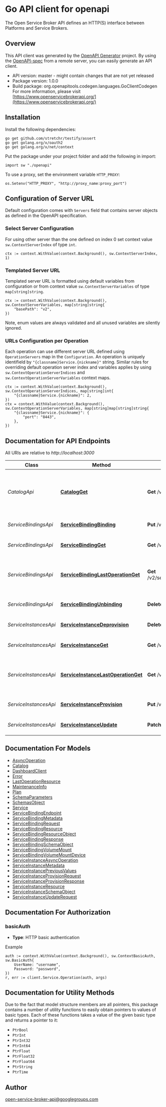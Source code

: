 # Go API client for openapi

The Open Service Broker API defines an HTTP(S) interface between Platforms and Service Brokers.

## Overview
This API client was generated by the [OpenAPI Generator](https://openapi-generator.tech) project.  By using the [OpenAPI-spec](https://www.openapis.org/) from a remote server, you can easily generate an API client.

- API version: master - might contain changes that are not yet released
- Package version: 1.0.0
- Build package: org.openapitools.codegen.languages.GoClientCodegen
For more information, please visit [https://www.openservicebrokerapi.org/](https://www.openservicebrokerapi.org/)

## Installation

Install the following dependencies:

```shell
go get github.com/stretchr/testify/assert
go get golang.org/x/oauth2
go get golang.org/x/net/context
```

Put the package under your project folder and add the following in import:

```golang
import sw "./openapi"
```

To use a proxy, set the environment variable `HTTP_PROXY`:

```golang
os.Setenv("HTTP_PROXY", "http://proxy_name:proxy_port")
```

## Configuration of Server URL

Default configuration comes with `Servers` field that contains server objects as defined in the OpenAPI specification.

### Select Server Configuration

For using other server than the one defined on index 0 set context value `sw.ContextServerIndex` of type `int`.

```golang
ctx := context.WithValue(context.Background(), sw.ContextServerIndex, 1)
```

### Templated Server URL

Templated server URL is formatted using default variables from configuration or from context value `sw.ContextServerVariables` of type `map[string]string`.

```golang
ctx := context.WithValue(context.Background(), sw.ContextServerVariables, map[string]string{
	"basePath": "v2",
})
```

Note, enum values are always validated and all unused variables are silently ignored.

### URLs Configuration per Operation

Each operation can use different server URL defined using `OperationServers` map in the `Configuration`.
An operation is uniquely identifield by `"{classname}Service.{nickname}"` string.
Similar rules for overriding default operation server index and variables applies by using `sw.ContextOperationServerIndices` and `sw.ContextOperationServerVariables` context maps.

```
ctx := context.WithValue(context.Background(), sw.ContextOperationServerIndices, map[string]int{
	"{classname}Service.{nickname}": 2,
})
ctx = context.WithValue(context.Background(), sw.ContextOperationServerVariables, map[string]map[string]string{
	"{classname}Service.{nickname}": {
		"port": "8443",
	},
})
```

## Documentation for API Endpoints

All URIs are relative to *http://localhost:3000*

Class | Method | HTTP request | Description
------------ | ------------- | ------------- | -------------
*CatalogApi* | [**CatalogGet**](docs/CatalogApi.md#catalogget) | **Get** /v2/catalog | get the catalog of services that the service broker offers
*ServiceBindingsApi* | [**ServiceBindingBinding**](docs/ServiceBindingsApi.md#servicebindingbinding) | **Put** /v2/service_instances/{instance_id}/service_bindings/{binding_id} | generation of a service binding
*ServiceBindingsApi* | [**ServiceBindingGet**](docs/ServiceBindingsApi.md#servicebindingget) | **Get** /v2/service_instances/{instance_id}/service_bindings/{binding_id} | gets a service binding
*ServiceBindingsApi* | [**ServiceBindingLastOperationGet**](docs/ServiceBindingsApi.md#servicebindinglastoperationget) | **Get** /v2/service_instances/{instance_id}/service_bindings/{binding_id}/last_operation | last requested operation state for service binding
*ServiceBindingsApi* | [**ServiceBindingUnbinding**](docs/ServiceBindingsApi.md#servicebindingunbinding) | **Delete** /v2/service_instances/{instance_id}/service_bindings/{binding_id} | deprovision of a service binding
*ServiceInstancesApi* | [**ServiceInstanceDeprovision**](docs/ServiceInstancesApi.md#serviceinstancedeprovision) | **Delete** /v2/service_instances/{instance_id} | deprovision a service instance
*ServiceInstancesApi* | [**ServiceInstanceGet**](docs/ServiceInstancesApi.md#serviceinstanceget) | **Get** /v2/service_instances/{instance_id} | gets a service instance
*ServiceInstancesApi* | [**ServiceInstanceLastOperationGet**](docs/ServiceInstancesApi.md#serviceinstancelastoperationget) | **Get** /v2/service_instances/{instance_id}/last_operation | last requested operation state for service instance
*ServiceInstancesApi* | [**ServiceInstanceProvision**](docs/ServiceInstancesApi.md#serviceinstanceprovision) | **Put** /v2/service_instances/{instance_id} | provision a service instance
*ServiceInstancesApi* | [**ServiceInstanceUpdate**](docs/ServiceInstancesApi.md#serviceinstanceupdate) | **Patch** /v2/service_instances/{instance_id} | update a service instance


## Documentation For Models

 - [AsyncOperation](docs/AsyncOperation.md)
 - [Catalog](docs/Catalog.md)
 - [DashboardClient](docs/DashboardClient.md)
 - [Error](docs/Error.md)
 - [LastOperationResource](docs/LastOperationResource.md)
 - [MaintenanceInfo](docs/MaintenanceInfo.md)
 - [Plan](docs/Plan.md)
 - [SchemaParameters](docs/SchemaParameters.md)
 - [SchemasObject](docs/SchemasObject.md)
 - [Service](docs/Service.md)
 - [ServiceBindingEndpoint](docs/ServiceBindingEndpoint.md)
 - [ServiceBindingMetadata](docs/ServiceBindingMetadata.md)
 - [ServiceBindingRequest](docs/ServiceBindingRequest.md)
 - [ServiceBindingResource](docs/ServiceBindingResource.md)
 - [ServiceBindingResourceObject](docs/ServiceBindingResourceObject.md)
 - [ServiceBindingResponse](docs/ServiceBindingResponse.md)
 - [ServiceBindingSchemaObject](docs/ServiceBindingSchemaObject.md)
 - [ServiceBindingVolumeMount](docs/ServiceBindingVolumeMount.md)
 - [ServiceBindingVolumeMountDevice](docs/ServiceBindingVolumeMountDevice.md)
 - [ServiceInstanceAsyncOperation](docs/ServiceInstanceAsyncOperation.md)
 - [ServiceInstanceMetadata](docs/ServiceInstanceMetadata.md)
 - [ServiceInstancePreviousValues](docs/ServiceInstancePreviousValues.md)
 - [ServiceInstanceProvisionRequest](docs/ServiceInstanceProvisionRequest.md)
 - [ServiceInstanceProvisionResponse](docs/ServiceInstanceProvisionResponse.md)
 - [ServiceInstanceResource](docs/ServiceInstanceResource.md)
 - [ServiceInstanceSchemaObject](docs/ServiceInstanceSchemaObject.md)
 - [ServiceInstanceUpdateRequest](docs/ServiceInstanceUpdateRequest.md)


## Documentation For Authorization



### basicAuth

- **Type**: HTTP basic authentication

Example

```golang
auth := context.WithValue(context.Background(), sw.ContextBasicAuth, sw.BasicAuth{
    UserName: "username",
    Password: "password",
})
r, err := client.Service.Operation(auth, args)
```


## Documentation for Utility Methods

Due to the fact that model structure members are all pointers, this package contains
a number of utility functions to easily obtain pointers to values of basic types.
Each of these functions takes a value of the given basic type and returns a pointer to it:

* `PtrBool`
* `PtrInt`
* `PtrInt32`
* `PtrInt64`
* `PtrFloat`
* `PtrFloat32`
* `PtrFloat64`
* `PtrString`
* `PtrTime`

## Author

open-service-broker-api@googlegroups.com

